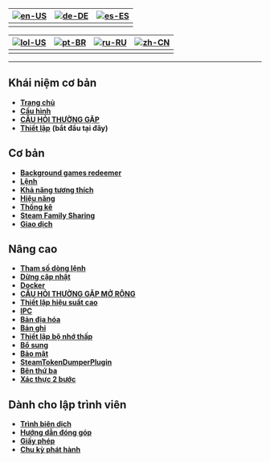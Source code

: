 | [![en-US](https://raw.githubusercontent.com/hjnilsson/country-flags/master/png100px/us.png)](https://github.com/JustArchiNET/ArchiSteamFarm/wiki/Home) | [![de-DE](https://raw.githubusercontent.com/hjnilsson/country-flags/master/png100px/de.png)](https://github.com/JustArchiNET/ArchiSteamFarm/wiki/Home-de-DE) | [![es-ES](https://raw.githubusercontent.com/hjnilsson/country-flags/master/png100px/es.png)](https://github.com/JustArchiNET/ArchiSteamFarm/wiki/Home-es-ES) |
| ------------------------------------------------------------------------------------------------------------------------------------------------------ | ------------------------------------------------------------------------------------------------------------------------------------------------------------ | ------------------------------------------------------------------------------------------------------------------------------------------------------------ |
|                                                                                                                                                        |                                                                                                                                                              |                                                                                                                                                              |

| [![lol-US](https://raw.githubusercontent.com/JustArchiNET/ArchiSteamFarm/main/resources/lol-US.png)](https://github.com/JustArchiNET/ArchiSteamFarm/wiki/Home-lol-US) | [![pt-BR](https://raw.githubusercontent.com/hjnilsson/country-flags/master/png100px/br.png)](https://github.com/JustArchiNET/ArchiSteamFarm/wiki/Home-pt-BR) | [![ru-RU](https://raw.githubusercontent.com/hjnilsson/country-flags/master/png100px/ru.png)](https://github.com/JustArchiNET/ArchiSteamFarm/wiki/Home-ru-RU) | [![zh-CN](https://raw.githubusercontent.com/hjnilsson/country-flags/master/png100px/cn.png)](https://github.com/JustArchiNET/ArchiSteamFarm/wiki/Home-zh-CN) |
| --------------------------------------------------------------------------------------------------------------------------------------------------------------------- | ------------------------------------------------------------------------------------------------------------------------------------------------------------ | ------------------------------------------------------------------------------------------------------------------------------------------------------------ | ------------------------------------------------------------------------------------------------------------------------------------------------------------ |
|                                                                                                                                                                       |                                                                                                                                                              |                                                                                                                                                              |                                                                                                                                                              |

* * *

## Khái niệm cơ bản

* **[Trang chủ](https://github.com/JustArchiNET/ArchiSteamFarm/wiki/Home)**
* **[Cấu hình](https://github.com/JustArchiNET/ArchiSteamFarm/wiki/Configuration)**
* **[CÂU HỎI THƯỜNG GẶP](https://github.com/JustArchiNET/ArchiSteamFarm/wiki/FAQ)**
* **[Thiết lập](https://github.com/JustArchiNET/ArchiSteamFarm/wiki/Setting-up)** **(bắt đầu tại đây)**

## Cơ bản

* **[Background games redeemer](https://github.com/JustArchiNET/ArchiSteamFarm/wiki/Background-games-redeemer)**
* **[Lệnh](https://github.com/JustArchiNET/ArchiSteamFarm/wiki/Commands)**
* **[Khả năng tương thích](https://github.com/JustArchiNET/ArchiSteamFarm/wiki/Compatibility)**
* **[Hiệu năng](https://github.com/JustArchiNET/ArchiSteamFarm/wiki/Performance)**
* **[Thống kê](https://github.com/JustArchiNET/ArchiSteamFarm/wiki/Statistics)**
* **[Steam Family Sharing](https://github.com/JustArchiNET/ArchiSteamFarm/wiki/Steam-Family-Sharing)**
* **[Giao dịch](https://github.com/JustArchiNET/ArchiSteamFarm/wiki/Trading)**

## Nâng cao

* **[Tham số dòng lệnh](https://github.com/JustArchiNET/ArchiSteamFarm/wiki/Command-line-arguments)**
* **[Dừng cập nhật](https://github.com/JustArchiNET/ArchiSteamFarm/wiki/Deprecation)**
* **[Docker](https://github.com/JustArchiNET/ArchiSteamFarm/wiki/Docker)**
* **[CÂU HỎI THƯỜNG GẶP MỞ RỘNG](https://github.com/JustArchiNET/ArchiSteamFarm/wiki/Extended-FAQ)**
* **[Thiết lập hiệu suất cao](https://github.com/JustArchiNET/ArchiSteamFarm/wiki/High-performance-setup)**
* **[IPC](https://github.com/JustArchiNET/ArchiSteamFarm/wiki/IPC)**
* **[Bản địa hóa](https://github.com/JustArchiNET/ArchiSteamFarm/wiki/Localization)**
* **[Bản ghi](https://github.com/JustArchiNET/ArchiSteamFarm/wiki/Logging)**
* **[Thiết lập bộ nhớ thấp](https://github.com/JustArchiNET/ArchiSteamFarm/wiki/Low-memory-setup)**
* **[Bổ sung](https://github.com/JustArchiNET/ArchiSteamFarm/wiki/Plugins)**
* **[Bảo mật](https://github.com/JustArchiNET/ArchiSteamFarm/wiki/Security)**
* **[SteamTokenDumperPlugin](https://github.com/JustArchiNET/ArchiSteamFarm/wiki/SteamTokenDumperPlugin)**
* **[Bên thứ ba](https://github.com/JustArchiNET/ArchiSteamFarm/wiki/Third-party)**
* **[Xác thực 2 bước](https://github.com/JustArchiNET/ArchiSteamFarm/wiki/Two-factor-authentication)**

## Dành cho lập trình viên

* **[Trình biên dịch](https://github.com/JustArchiNET/ArchiSteamFarm/wiki/Compilation)**
* **[Hướng dẫn đóng góp](https://github.com/JustArchiNET/ArchiSteamFarm/blob/main/.github/CONTRIBUTING.md)**
* **[Giấy phép](https://github.com/JustArchiNET/ArchiSteamFarm/wiki/License)**
* **[Chu kỳ phát hành](https://github.com/JustArchiNET/ArchiSteamFarm/wiki/Release-cycle)**